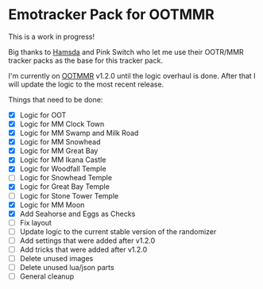 # Emotracker Pack for OOTMMR

This is a work in progress!

Big thanks to [Hamsda](https://github.com/Hamsda/EmoTrackerPacks) and Pink Switch who let me use their OOTR/MMR tracker packs as the base for this tracker pack.

I'm currently on [OOTMMR](https://github.com/OoTMM/core) v1.2.0 until the logic overhaul is done. After that I will update the logic to the most recent release.

Things that need to be done:

- [x] Logic for OOT
- [x] Logic for MM Clock Town
- [x] Logic for MM Swamp and Milk Road
- [x] Logic for MM Snowhead
- [x] Logic for MM Great Bay
- [x] Logic for MM Ikana Castle
- [x] Logic for Woodfall Temple
- [ ] Logic for Snowhead Temple
- [x] Logic for Great Bay Temple
- [ ] Logic for Stone Tower Temple
- [x] Logic for MM Moon
- [x] Add Seahorse and Eggs as Checks
- [ ] Fix layout
- [ ] Update logic to the current stable version of the randomizer
- [ ] Add settings that were added after v1.2.0
- [ ] Add tricks that were added after v1.2.0
- [ ] Delete unused images
- [ ] Delete unused lua/json parts
- [ ] General cleanup
